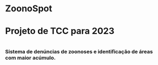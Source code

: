 # ZoonoSpot

<h1>Projeto de TCC para 2023<h1>
<h3>Sistema de denúncias de zoonoses e identificação de áreas com maior acúmulo.</h3>
